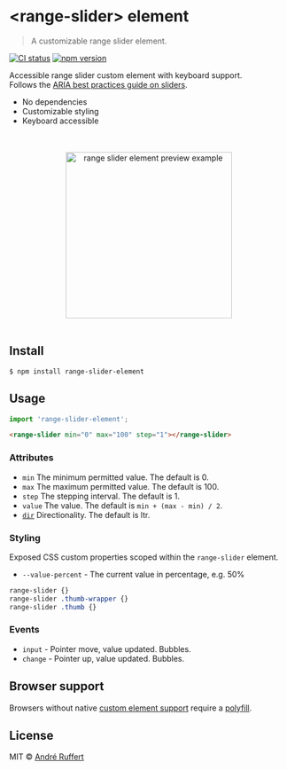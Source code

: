 # &lt;range-slider&gt; element

> A customizable range slider element.

[![CI status](https://github.com/andreruffert/range-slider-element/workflows/CI/badge.svg)](https://github.com/andreruffert/range-slider-element/actions?workflow=CI)
[![npm version](https://img.shields.io/npm/v/range-slider-element.svg)](https://www.npmjs.com/package/range-slider-element)

Accessible range slider custom element with keyboard support.        
Follows the [ARIA best practices guide on sliders](https://www.w3.org/TR/wai-aria-practices/#slider).

* No dependencies
* Customizable styling
* Keyboard accessible

<div align="center">
  <br>
  <br>
  <img src="https://user-images.githubusercontent.com/464300/66577218-443e1400-eb79-11e9-9e66-a8b62bbc97ba.png" alt="range slider element preview example" width="300">
  <br>
  <br>
</div>


## Install

```console
$ npm install range-slider-element
```


## Usage

```js
import 'range-slider-element';
```

```html
<range-slider min="0" max="100" step="1"></range-slider>
```

### Attributes

* `min` The minimum permitted value. The default is 0.
* `max` The maximum permitted value. The default is 100.
* `step` The stepping interval. The default is 1.
* `value` The value. The default is `min + (max - min) / 2`.
* [`dir`][dir] Directionality. The default is ltr.

[dir]: https://developer.mozilla.org/en-US/docs/Web/HTML/Global_attributes/dir

### Styling

Exposed CSS custom properties scoped within the `range-slider` element.

* `--value-percent` - The current value in percentage, e.g. 50%

```css
range-slider {}
range-slider .thumb-wrapper {}
range-slider .thumb {}
```


### Events

* `input` - Pointer move, value updated. Bubbles.
* `change` - Pointer up, value updated. Bubbles.


## Browser support

Browsers without native [custom element support][support] require a [polyfill][].

[support]: https://caniuse.com/#feat=custom-elementsv1
[polyfill]: https://github.com/webcomponents/custom-elements


## License

MIT © [André Ruffert](https://andreruffert.com)

